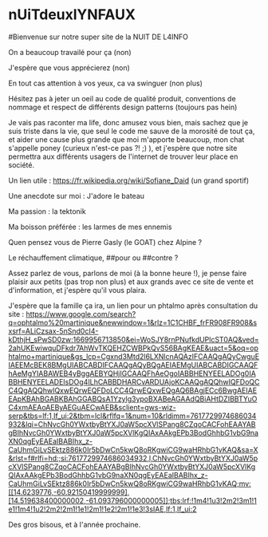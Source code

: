# nUiTdeuxlYNFAUX

#Bienvenue sur notre super site de la NUIT DE L4INFO

On a beaucoup travailé pour ça (non)

J'espère que vous apprécierez (non)

En tout cas attention à vos yeux, ca va swinguer (non plus)

Hésitez pas à jeter un oeil au code de qualité produit, conventions de nommage et respect de différents design patterns (toujours pas hein)

Je vais pas raconter ma life, donc amusez vous bien, mais sachez que je suis triste dans la vie, que seul le code me sauve de la morosité de tout ça, et aider une cause plus grande que moi m'apporte beaucoup, mon chat s'appelle poney (curieux n'est-ce pas ?! ;) ), et j'espère que notre site permettra aux différents usagers de l'internet de trouver leur place en société.

Un lien utile : https://fr.wikipedia.org/wiki/Sofiane_Daid (un grand sportif)

Une anecdote sur moi : J'adore le bateau

Ma passion : la tektonik

Ma boisson préférée : les larmes de mes ennemis

Quen pensez vous de Pierre Gasly (le GOAT) chez Alpine ?

Le réchauffement climatique, ##pour ou ##contre ?


Assez parlez de vous, parlons de moi (à la bonne heure !), je pense faire plaisir aux petits (pas trop non plus) et aux grands avec ce site de vente et d'information, et j'espère qu'il vous plaira.

J'espère que la famille ça ira, un lien pour un phtalmo après consultation du site :
https://www.google.com/search?q=ophtalmo%20martinique&newwindow=1&rlz=1C1CHBF_frFR908FR908&sxsrf=ALiCzsax-5nSnd0cI4-kDthjH_sPwSD0zw:1669956713850&ei=WoSJY8rnPNufkdUPlcST0AQ&ved=2ahUKEwiwquDFkdr7AhWvTKQEHZCWBPkQvS56BAgKEAE&uact=5&oq=ophtalmo+martinique&gs_lcp=Cgxnd3Mtd2l6LXNlcnAQAzIFCAAQgAQyCwguEIAEEMcBEK8BMgUIABCABDIFCAAQgAQyBQgAEIAEMgUIABCABDIGCAAQFhAeMgYIABAWEB4yBggAEBYQHjIGCAAQFhAeOgoIABBHENYEELADOg0IABBHENYEELADEIsDOg4ILhCABBDHARCvARDUAjoKCAAQgAQQhwIQFDoQCC4QgAQQhwIQxwEQrwEQFDoLCC4QrwEQxwEQgAQ6BAgjECc6BwgAEIAEEApKBAhBGABKBAhGGABQsA1Yzylg3ypoBXABeAGAAdQBiAHtDZIBBTYuOC4xmAEAoAEByAEGuAECwAEB&sclient=gws-wiz-serp&tbs=lf:1,lf_ui:2&tbm=lcl&rflfq=1&num=10&rldimm=7617729974686034932&lqi=ChNvcGh0YWxtbyBtYXJ0aW5pcXVlSPang8CZqoCACFohEAAYABgBIhNvcGh0YWxtbyBtYXJ0aW5pcXVlKgQIAxAAkgEPb3BodGhhbG1vbG9naXN0qgEyEAEaIBABIhx_z-CaUhmGiLvSEktz886k0Ir5bDwCn5kwQ8oRKgwiCG9waHRhbG1vKAQ&sa=X&rlst=f#rlfi=hd:;si:7617729974686034932,l,ChNvcGh0YWxtbyBtYXJ0aW5pcXVlSPang8CZqoCACFohEAAYABgBIhNvcGh0YWxtbyBtYXJ0aW5pcXVlKgQIAxAAkgEPb3BodGhhbG1vbG9naXN0qgEyEAEaIBABIhx_z-CaUhmGiLvSEktz886k0Ir5bDwCn5kwQ8oRKgwiCG9waHRhbG1vKAQ;mv:[[14.6239776,-60.92150419999999],[14.519638400000002,-61.093796000000005]];tbs:lrf:!1m4!1u3!2m2!3m1!1e1!1m4!1u2!2m2!2m1!1e1!2m1!1e2!2m1!1e3!3sIAE,lf:1,lf_ui:2




Des gros bisous, et à l'année prochaine.
